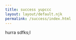 ```yaml
---
title: success yupccc
layout: layout/default.njk
permalink: /success/index.html
---
```

hurra
sdfks;l
